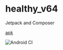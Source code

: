 # healthy_v64
Jetpack and Composer

[apk](https://github.com/mobiskif/healthy_v64/raw/master/app/release/app-release.apk)

![Android CI](https://github.com/mobiskif/healthy_v64/workflows/Android%20CI/badge.svg)
